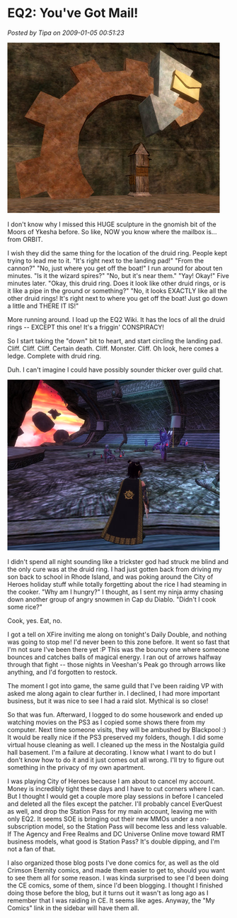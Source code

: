 # EQ2: You've Got Mail!

*Posted by Tipa on 2009-01-05 00:51:23*

![](../../../uploads/2009/01/everquest2-2009-01-04-20-15-00-44.jpg "everquest2-2009-01-04-20-15-00-44")

I don't know why I missed this HUGE sculpture in the gnomish bit of the Moors of Ykesha before. So like, NOW you know where the mailbox is... from ORBIT.

I wish they did the same thing for the location of the druid ring. People kept trying to lead me to it. "It's right next to the landing pad!" "From the cannon?" "No, just where you get off the boat!" I run around for about ten minutes. "Is it the wizard spires?" "No, but it's near them." "Yay! Okay!" Five minutes later. "Okay, this druid ring. Does it look like other druid rings, or is it like a pipe in the ground or something?" "No, it looks EXACTLY like all the other druid rings! It's right next to where you get off the boat! Just go down a little and THERE IT IS!"

More running around. I load up the EQ2 Wiki. It has the locs of all the druid rings -- EXCEPT this one! It's a friggin' CONSPIRACY!

So I start taking the "down" bit to heart, and start circling the landing pad. Cliff. Cliff. Cliff. Certain death. Cliff. Monster. Cliff. Oh look, here comes a ledge. Complete with druid ring.

Duh. I can't imagine I could have possibly sounder thicker over guild chat.

![](../../../uploads/2009/01/everquest2-2009-01-04-20-01-16-17.jpg "everquest2-2009-01-04-20-01-16-17")

I didn't spend all night sounding like a trickster god had struck me blind and the only cure was at the druid ring. I had just gotten back from driving my son back to school in Rhode Island, and was poking around the City of Heroes holiday stuff while totally forgetting about the rice I had steaming in the cooker. "Why am I hungry?" I thought, as I sent my ninja army chasing down another group of angry snowmen in Cap du Diablo. "Didn't I cook some rice?"

Cook, yes. Eat, no. 

I got a tell on XFire inviting me along on tonight's Daily Double, and nothing was going to stop me! I'd never been to this zone before. It went so fast that I'm not sure I've been there yet :P This was the bouncy one where someone bounces and catches balls of magical energy. I ran out of arrows halfway through that fight -- those nights in Veeshan's Peak go through arrows like anything, and I'd forgotten to restock.

The moment I got into game, the same guild that I've been raiding VP with asked me along again to clear further in. I declined, I had more important business, but it was nice to see I had a raid slot. Mythical is so close!

So that was fun. Afterward, I logged to do some housework and ended up watching movies on the PS3 as I copied some shows there from my computer. Next time someone visits, they will be ambushed by Blackpool :) It would be really nice if the PS3 preserved my folders, though. I did some virtual house cleaning as well. I cleaned up the mess in the Nostalgia guild hall basement. I'm a failure at decorating. I know what I want to do but I don't know how to do it and it just comes out all wrong. I'll try to figure out something in the privacy of my own apartment.

I was playing City of Heroes because I am about to cancel my account. Money is incredibly tight these days and I have to cut corners where I can. But I thought I would get a couple more play sessions in before I canceled and deleted all the files except the patcher. I'll probably cancel EverQuest as well, and drop the Station Pass for my main account, leaving me with only EQ2. It seems SOE is bringing out their new MMOs under a non-subscription model, so the Station Pass will become less and less valuable. If The Agency and Free Realms and DC Universe Online move toward RMT business models, what good is Station Pass? It's double dipping, and I'm not a fan of that.

I also organized those blog posts I've done comics for, as well as the old Crimson Eternity comics, and made them easier to get to, should you want to see them all for some reason. I was kinda surprised to see I'd been doing the CE comics, some of them, since I'd been blogging. I thought I finished doing those before the blog, but it turns out it wasn't as long ago as I remember that I was raiding in CE. It seems like ages. Anyway, the "My Comics" link in the sidebar will have them all.

